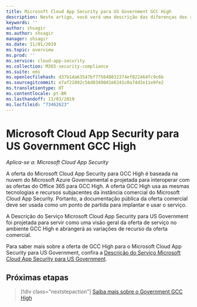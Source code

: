```yaml
---
title: Microsoft Cloud App Security para US Government GCC High
description: Neste artigo, você verá uma descrição das diferenças dos recursos entre o Microsoft Cloud App Security para US Government GCC High e a oferta comercial.
keywords: ''
author: shsagir
ms.author: shsagir
manager: shsagir
ms.date: 11/01/2019
ms.topic: overview
ms.prod: ''
ms.service: cloud-app-security
ms.collection: M365-security-compliance
ms.suite: ems
ms.openlocfilehash: d37b1da63547bf775648832374ef022464fc9c6b
ms.sourcegitcommit: e7af22892c56d03490d1e6241c0a74d2e11e9fe2
ms.translationtype: HT
ms.contentlocale: pt-BR
ms.lasthandoff: 11/03/2019
ms.locfileid: "73462623"
---
```

# <a name="microsoft-cloud-app-security-for-us-government-gcc-high"></a>Microsoft Cloud App Security para US Government GCC High

*Aplica-se a: Microsoft Cloud App Security*

A oferta do Microsoft Cloud App Security para GCC High é baseada na nuvem do Microsoft Azure Governamental e projetada para interoperar com as ofertas do Office 365 para GCC High. A oferta GCC High usa as mesmas tecnologias e recursos subjacentes da instância comercial do Microsoft Cloud App Security. Portanto, a documentação pública da oferta comercial deve ser usada como um ponto de partida para implantar e usar o serviço.

A Descrição do Serviço Microsoft Cloud App Security para US Government foi projetada para servir como uma visão geral da oferta de serviço no ambiente GCC High e abrangerá as variações de recurso da oferta comercial.

Para saber mais sobre a oferta de GCC High para o Microsoft Cloud App Security para US Government, confira a [Descrição do Serviço Microsoft Cloud App Security para US Government](/enterprise-mobility-security/solution/ems-cloud-app-security-govt-service-description).

## <a name="next-steps"></a>Próximas etapas

> [!div class="nextstepaction"]
> [Saiba mais sobre o Government GCC High](/enterprise-mobility-security/solution/ems-security-govt-description)

